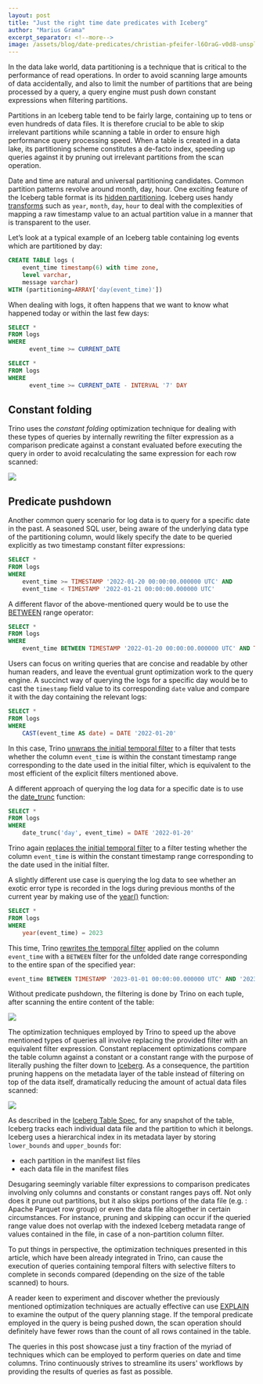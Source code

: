 ```yaml
---
layout: post
title: "Just the right time date predicates with Iceberg"
author: "Marius Grama"
excerpt_separator: <!--more-->
image: /assets/blog/date-predicates/christian-pfeifer-l6OraG-v0d8-unsplash.jpg
---
```


In the data lake world, data partitioning is a technique that is critical
to the performance of read operations. In order to avoid scanning large 
amounts of data accidentally, and also to limit the number of partitions 
that are being processed by a query, a query engine must push down constant 
expressions when filtering partitions. 

<!--more-->

Partitions in an Iceberg table tend to be fairly large, containing up to 
tens or even hundreds of data files. It is therefore crucial to be able to 
skip irrelevant partitions while scanning a table in order to ensure high 
performance query processing speed. When a table is created in a data lake, 
its partitioning scheme constitutes a de-facto index, speeding up queries 
against it by pruning out irrelevant partitions from the scan operation. 

Date and time are natural and universal partitioning candidates. 
Common partition patterns revolve around month, day, hour. 
One exciting feature  of the Iceberg table format is its 
[hidden partitioning](https://trino.io/blog/2021/07/12/in-place-table-evolution-and-cloud-compatibility-with-iceberg.html#partition-specification-evolution).
Iceberg uses handy [transforms](https://trino.io/docs/current/connector/iceberg.html#partitioned-tables) 
such as `year`, `month`, `day`, `hour` to deal with the complexities of
mapping a raw timestamp value to an actual partition value in a manner
that is transparent to the user. 

Let’s look at a typical example of an Iceberg table containing log events 
which are partitioned by day:

```sql
CREATE TABLE logs (
    event_time timestamp(6) with time zone,
    level varchar,
    message varchar) 
WITH (partitioning=ARRAY['day(event_time)'])
```

When dealing with logs, it often happens that we want to know what 
happened today or within the last few days:

```sql
SELECT * 
FROM logs 
WHERE
      event_time >= CURRENT_DATE
```

```sql
SELECT * 
FROM logs 
WHERE 
      event_time >= CURRENT_DATE - INTERVAL '7' DAY
```

## Constant folding

Trino uses the _constant folding_ optimization technique for dealing 
with these types of queries by internally rewriting the filter expression 
as a comparison predicate against a constant evaluated before executing
the query in order to avoid recalculating the same expression for each
row scanned:

![](/assets/blog/date-predicates/constant_folding.png)

## Predicate pushdown

Another common query scenario for log data is to query for a specific
date in the past. 
A seasoned SQL user, being aware of the underlying data type of the
partitioning column, would likely specify the date to be queried explicitly
as two timestamp constant filter expressions:

```sql
SELECT * 
FROM logs 
WHERE 
    event_time >= TIMESTAMP '2022-01-20 00:00:00.000000 UTC' AND 
    event_time < TIMESTAMP '2022-01-21 00:00:00.000000 UTC'
```

A different flavor of the above-mentioned query would be to use
the [BETWEEN](https://trino.io/docs/current/functions/comparison.html#range-operator-between)
range operator:

```sql
SELECT * 
FROM logs 
WHERE 
    event_time BETWEEN TIMESTAMP '2022-01-20 00:00:00.000000 UTC' AND TIMESTAMP '2022-01-20 23:59:59.999999 UTC'
```

Users can focus on writing queries that are concise and readable
by other human readers, and leave the eventual grunt optimization
work to the query engine.
A succinct way of querying the logs for a specific day would be to cast
the `timestamp` field value to its corresponding `date` value and compare
it with the day containing the relevant logs:

```sql
SELECT * 
FROM logs 
WHERE 
    CAST(event_time AS date) = DATE '2022-01-20'
```

In this case, Trino 
[unwraps the initial temporal filter](https://github.com/trinodb/trino/commit/49be4c2a)
to a filter that tests whether the column `event_time` is within the constant 
timestamp range corresponding to the date used in the initial filter,
which is equivalent to the most efficient of the explicit filters
mentioned above.

A different approach of querying the log data for a specific date is to use the
[date_trunc](https://trino.io/docs/current/functions/datetime.html#truncation-function)
function:

```sql
SELECT * 
FROM logs 
WHERE 
    date_trunc('day', event_time) = DATE '2022-01-20'
```
 
Trino again 
[replaces the initial temporal filter](https://github.com/trinodb/trino/commit/80c079f9) 
to a filter testing whether the column `event_time` is within the constant
timestamp range corresponding to the date used in the initial filter.

A slightly different use case is querying the log data to see whether an exotic
error type is recorded in the logs during previous months of the current year
by making use of the 
[year()](https://trino.io/docs/current/functions/datetime.html#year) function:

```sql
SELECT *
FROM logs
WHERE 
    year(event_time) = 2023
```

This time, Trino 
[rewrites the temporal filter](https://github.com/trinodb/trino/commit/b8967a3c1550b6e64ad8d3e7979ea46fbfc51550)
applied on the column `event_time` with a `BETWEEN` filter for
the unfolded date range corresponding to the entire span of the specified year:

```sql
event_time BETWEEN TIMESTAMP '2023-01-01 00:00:00.000000 UTC' AND '2023-12-31 23:59:59.999999'
```


Without predicate pushdown, the filtering is done by Trino on each tuple,
after scanning the entire content of the table:

![](/assets/blog/date-predicates/filter_basic_data_flow.png)

The optimization techniques employed by Trino to speed up the above mentioned
types of queries all involve replacing the provided filter with an
equivalent filter expression.
Constant replacement optimizations compare the table column against a constant
or a constant range with the purpose of literally pushing the filter down to
[Iceberg](https://iceberg.apache.org/). 
As a consequence, the partition pruning happens on the metadata layer of
the table instead of filtering on top of the data itself, dramatically
reducing the amount of actual data files scanned:

![](/assets/blog/date-predicates/filter_push_down_data_flow.png)

As described in the [Iceberg Table Spec](https://iceberg.apache.org/spec/),
for any snapshot of the table, Iceberg tracks each individual data file and
the partition to which it belongs.
Iceberg uses a hierarchical index in its metadata layer
by storing `lower_bounds` and `upper_bounds` for:

* each partition in the manifest list files
* each data file in the manifest files

Desugaring seemingly variable filter expressions to comparison predicates
involving only columns and constants or constant ranges pays off. 
Not only does it prune out partitions, but it also skips portions of the
data file (e.g. : Apache Parquet row group) or even the data file altogether
in certain circumstances.
For instance, pruning and skipping can occur  if the queried range value
does not overlap with the indexed Iceberg metadata range of values contained
in the file, in case of a non-partition column filter.

To put things in perspective, the optimization techniques presented in this
article, which have been already integrated in Trino, can cause the execution
of queries containing temporal filters with selective filters to complete
in seconds compared (depending on the size of the table scanned) to hours.

A reader keen to experiment and discover whether the previously mentioned
optimization techniques are actually effective can use 
[EXPLAIN](https://trino.io/docs/current/sql/explain.html) to examine the
output of the query planning stage.
If the temporal predicate employed in the query is being pushed down,
the scan operation should definitely have fewer rows than the count of all
rows contained in the table.

The queries in this post showcase just a tiny fraction of the myriad of
techniques which can be employed to perform queries on date and time columns.
Trino continuously strives to streamline its users' workflows by providing
the results of queries as fast as possible.

